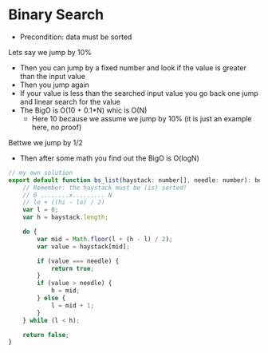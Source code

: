 # Binary Search

- Precondition: data must be sorted

Lets say we jump by 10%
- Then you can jump by a fixed number and look if the value is greater than the input value
- Then you jump again
- If your value is less than the searched input value you go back one jump and linear search for the value
- The BigO is O(10 + 0.1*N) whic is O(N)
    - Here 10 because we assume we jump by 10% (it is just an example here, no proof)

Bettwe we jump by 1/2

- Then after some math you find out the BigO is O(logN)

```js
// my own solution
export default function bs_list(haystack: number[], needle: number): boolean {
    // Remember: the haystack must be (is) sorted!
    // 0 ........x......... N
    // lo + ((hi - lo) / 2)
    var l = 0;
    var h = haystack.length;

    do {
        var mid = Math.floor(l + (h - l) / 2);
        var value = haystack[mid];

        if (value === needle) {
            return true;
        }
        if (value > needle) {
            h = mid;
        } else {
            l = mid + 1;
        }
    } while (l < h);

    return false;
}

```